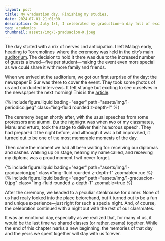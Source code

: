 ```yaml
---
layout: post
title: My Graduation day. Finishing my studies.
date: 2024-07-01 21:01:00
description: On July 1st, I celebrated my graduation—a day full of excitement and pride, where my classmates and I finally saw the hard work of the past five years pay off.
tag: academics
thumbnail: assets/img/1-graduacion-0.jpeg
---
```


The day started with a mix of nerves and anticipation. I left Málaga early, heading to Torremolinos, where the ceremony was held in the city’s main [auditorium](https://www.google.es/maps/place/Auditorio+Municipal+Pr%C3%ADncipe+de+Asturias/@36.6211826,-4.5220781,15z/data=!3m1!4b1!4m6!3m5!1s0xd72fb8552582c43:0x29e3d1bc3b1e0250!8m2!3d36.6211658!4d-4.5117998!16s%2Fg%2F11c6tgrbnr?hl=es&entry=ttu). The decision to hold it there was due to the increased number of guests allowed—five per student—making the event even more special as we could share it with more family and friends.

When we arrived at the auditorium, we got our first surprise of the day: the newspaper El Sur was there to cover the event. They took some photos of us and conducted interviews. It felt strange but exciting to see ourselves in the newspaper the next morning! This is the [article](https://www.diariosur.es/universidad/graduacion-promocion-informatica-matematicas-20240701223933-nt.html). 

<div class="row mt-3">
    <div class="col-12">
        {% include figure.liquid loading="eager" path="assets/img/1-periodico.jpeg" class="img-fluid rounded z-depth-1" %}
    </div>
</div>


The ceremony began shortly after, with the usual speeches from some professors and alumni. But the highlight was when two of my classmates, Manu and Arturo, took the stage to deliver their humorous speech. They had prepared it the night before, and although it was a bit improvised, it turned out to be one of the most memorable moments of the day.

Then came the moment we had all been waiting for: receiving our diplomas and sashes. Walking up on stage, hearing my name called, and receiving my diploma was a proud moment I will never forget.

<div class="row mt-3">
    <div class="col-sm mt-3 mt-md-0">
        {% include figure.liquid loading="eager" path="assets/img/1-graduacion.jpg" class="img-fluid rounded z-depth-1" zoomable=true %}
    </div>
    <div class="col-sm mt-3 mt-md-0">
        {% include figure.liquid loading="eager" path="assets/img/1-graduacion-0.jpg" class="img-fluid rounded z-depth-1" zoomable=true %}
    </div>
</div>

After the ceremony, we headed to a peculiar steakhouse for dinner. None of us had really looked into the place beforehand, but it turned out to be a fun and unique experience—just right for such a special night. And, of course, the celebration continued with a night out with the rest of our classmates.

It was an emotional day, especially as we realized that, for many of us, it would be the last time we shared classes (or rather, exams) together. While the end of this chapter marks a new beginning, the memories of that day and the years we spent together will stay with us forever.



